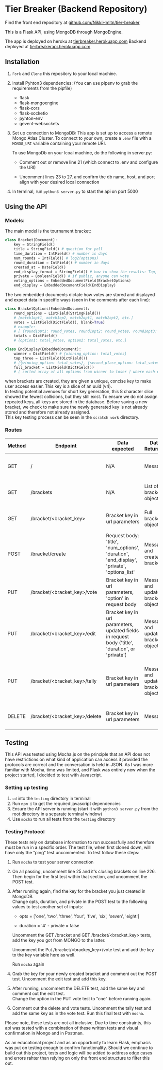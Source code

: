 # Tier Breaker (Backend Repository)

Find the front end repository at [github.com/NikkiHmltn/tier-breaker](https://github.com/NikkiHmltn/tier-breaker)

This is a Flask API, using MongoDB through MongoEngine.

The app is deployed on heroku at [tierbreaker.herokuapp.com](https://tier-breaker.herokuapp.com)
Backend deployed at [tierbreakerapi.herokuapp.com](https://tierbreakerapi.herokuapp.com)

## Installation

1. `Fork` and `Clone` this repository to your local machine.
2. Install Pyhton3 dependencies: (You can use pipenv to grab the requirements from the pipfile)
    - flask
    - flask-mongoengine
    - flask-cors
    - flask-socketio
    - pyhton-env
    - gevent-websockets
3. Set up connection to MongoDB:
   This app is set up to access a remote Mongo Atlas Cluster. To connect to your own, create a `.env` file with a `MONOG_URI` variable containing your remote URI.

    To use MongoDb on your lcoal machine, do the following in server.py:

    - Comment out or remove line 21 (which connect to .env and configure the URI)

    - Uncomment lines 23 to 27, and confirm the db name, host, and port align with your desired local connection

4. In terminal, run `python3 server.py` to start the api on port 5000

## Using the API

### Models:

The main model is the tournament bracket:

```python
class Bracket(Document):
    key = StringField()
    title = StringField() # question for poll
    time_duration = IntField() # number in days
    num_rounds = IntField() # log2(options)
    round_duration = IntField() # number in days
    created_at = DateField()
    end_display_format = StringField() # how to show the results: Top, winner, or Full
    private = BooleanField() # if public, anyone can vote
    voting_options = EmbeddedDocumentField(BracketOptions)
    end_display = EmbeddedDocumentField(EndDisplay)
```

The two embedded documents dictate how votes are stored and displayed and expect data in specific ways (seen in the comments after each line):

```python
class BracketOptions(EmbeddedDocument):
    round_options = ListField(StringField())
    # [match1opt1, match1op2, match2opt1, match2opt2, etc.]
    votes = ListField(DictField(), blank=True)
    # example:
    # [ {round1opt1: round_votes, round1opt2: round_votes, round1opt3: round_votes, round1opt4: round_votes}, {round2opt1: round_votes, round2opt2: round_votes}, {winning_opt: round_votes}]
    totals = DictField()
    # {option1: total_votes, option2: total_votes, etc.}
```

```python
class EndDisplay(EmbeddedDocument):
    winner = DictField() # {winning_option: total_votes}
    top_three = ListField(DictField())
    # [{winning_option: total_votes}, {second_place_option: total_votes}, {third_place_option: total_votes}]
    full_bracket = ListField(DictField())
    # [ sorted array of all options from winner to loser ] where each element is {option: total_votes}
```

when brackets are created, they are given a unique, concise key to make user access easier. This key is a slice of an uuid (v4).  
In testing potential avenues for short key generation, this 8 character slice showed the fewest collisions, but they still exist.
To ensure we do not assign repeated keys, all keys are stored in the database. Before saving a new bracket, we check to make sure the newly generated key is not already stored and therefore not already assigned.  
This key testing process can be seen in the `scratch work` directory.

### Routes

| Method | Endpoint                      | Data expected                                                                                     | Data Returned                      | Purpose                                                      |
| ------ | ----------------------------- | ------------------------------------------------------------------------------------------------- | ---------------------------------- | ------------------------------------------------------------ |
| GET    | /                             | N/A                                                                                               | Message                            | Ping route to confirm connection to server                   |
| GET    | /brackets                     | N/A                                                                                               | List of all bracket objects        | Get all public tournament brackets                           |
| GET    | /bracket/<bracket_key>        | Bracket key in url parameters                                                                     | Full bracket object                | Get a single bracket's information                           |
| POST   | /bracket/create               | Request body: 'title', 'num_options', 'duration', 'end_display', 'private', 'options_list'        | Message and created bracket        | Create new bracket, initialize voting structures             |
| PUT    | /bracket/<bracket_key>/vote   | Bracket key in url parameters, 'option' in request body                                           | Message and updated bracket object | Add vote to specific option for specific bracket             |
| PUT    | /bracket/<bracket_key>/edit   | Bracket key in url parameters, updated fields in request body ('title', 'duration', or 'private') | Message and updated bracket object | Edit certain tournament parameters                           |
| PUT    | /bracket/<bracket_key>/tally  | Bracket key in url parameters                                                                     | Message and updated bracket object | Tally votes and set up next round or generate winner display |
| DELETE | /bracket/<bracket_key>/delete | Bracket key in url parameters                                                                     | Message                            | Delete tournament from database                              |

## Testing

This API was tested using Mocha.js on the principle that an API does not have restrictions on what kind of application can access it provided the protocols are correct and the conversation is held in JSON.
As I was more familiar with Mocha, time was limited, and Flask was entirely new when the project started, I decided to test with Javascript.

### Setting up testing

1. `cd` into the `testing` directory in terminal
2. Run `npm i` to get the required javascript dependencies
3. Ensure the API server is running (start it with `python3 server.py` from the root directory in a separate terminal window)
4. Use `mocha` to run all tests from the `testing` directory

### Testing Protocol

These tests rely on database information to run successfully and therefore must be run in a specific order.
The test file, when first cloned down, will have only the "ping" test uncommented. To test follow these steps:

1. Run `mocha` to test your server connection
2. On all passing, uncomment line 25 and it's closing brackets on line 226. Then begin for the first test within that section, and uncomment the POST test.
3. After running again, find the key for the bracket you just created in MongoDB.  
   Change opts, duration, and private in the POST test to the following values to test another set of inputs:

    - opts = ['one', 'two', 'three', 'four', 'five', 'six', 'seven', 'eight']

    - duration = '4' - private = false

    Uncomment the GET /bracket and GET /bracket/<bracket_key> tests, add the key you got from MONGO to the latter.

    Uncomment the Put /bracket/<brackey_key>/vote test and add the key to the key variable here as well.

    Run `mocha` again

4. Grab the key for your newly created bracket and comment out the POST test. Uncomment the edit test and add this key.
5. After running, uncomment the DELETE test, add the same key and comment out the edit test.  
   Change the option in the PUT vote test to "one" before running again.
6. Comment out the delete and vote tests. Uncomment the tally test and add the same key as in the vote test. Run this final test with `mocha`.

Please note, these tests are not all inclusive. Due to time constraints, this api was tested with a combination of these written tests and visual confirmation in Mongo and in Postman.

As an educational project and as an opportunity to learn Flask, emphasis was put on testing enough to confirm functionality.
Should we continue to build out this project, tests and logic will be added to address edge cases and errors rahter than relying on only the front end structure to filter this out.
